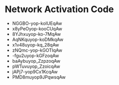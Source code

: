 # Network Activation Code
* NGGBO-yop-koIUEqAw
* x8yPeOyop-kooCUqAw
* 8YJhxuyop-ko-7MqAw
* AqNKquyop-koDMkqAw
* x1v48uyop-kq_28qAw
* zNQmc-yop-kGOTIqAw
* -fgu2uyop-kGFzoqAw
* baAybuyop_ZzpzoqAw
* pWTuvuyop_ZzoicqAw
* jAPj7-yop9Cx1KcqAw
* PMD8muyop9JPqwsqAw